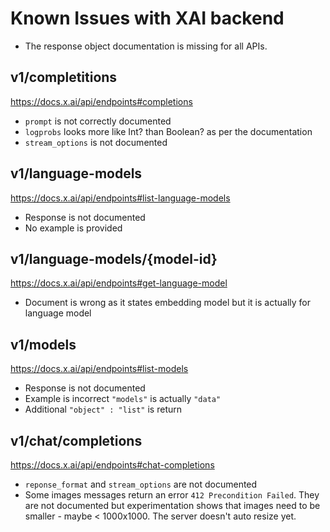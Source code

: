 # Known Issues with XAI backend

* The response object documentation is missing for all APIs.

## v1/completitions
https://docs.x.ai/api/endpoints#completions
* `prompt` is not correctly documented
* `logprobs` looks more like Int? than Boolean? as per the documentation
* `stream_options` is not documented

## v1/language-models
https://docs.x.ai/api/endpoints#list-language-models
* Response is not documented
* No example is provided

## v1/language-models/{model-id}
https://docs.x.ai/api/endpoints#get-language-model
* Document is wrong as it states embedding model but it is actually for language model

## v1/models
https://docs.x.ai/api/endpoints#list-models
* Response is not documented
* Example is incorrect `"models"` is actually `"data"`
* Additional `"object" : "list"` is return

## v1/chat/completions
https://docs.x.ai/api/endpoints#chat-completions
* `reponse_format` and `stream_options` are not documented
* Some images messages return an error `412 Precondition Failed`. They are not documented but experimentation shows that images need to be smaller - maybe < 1000x1000. The server doesn't auto resize yet.